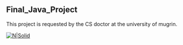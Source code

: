 ## Final_Java_Project

This project is requested by the CS doctor at the university of mugrin.

[![N|Solid](https://lh3.googleusercontent.com/proxy/wsdq14UElp0Mgz9OBSMxy15hjYCq7kRdjfIhT0n6akMEzb9Zy8JN65yVMCeeYXZAWsp6FZ3YJamExRo)](www.example.com/coolcereals)